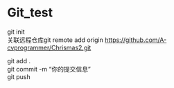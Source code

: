 # Git_test    
git init   
 关联远程仓库git remote add origin https://github.com/A-cvprogrammer/Chrismas2.git  
 
git add .      
git commit -m “你的提交信息”    
git push   
